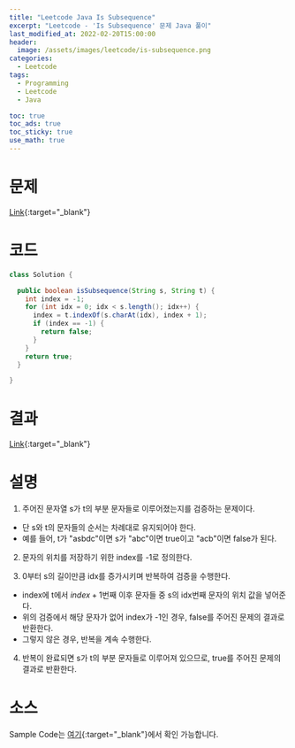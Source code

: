 ```yaml
---
title: "Leetcode Java Is Subsequence"
excerpt: "Leetcode - 'Is Subsequence' 문제 Java 풀이"
last_modified_at: 2022-02-20T15:00:00
header:
  image: /assets/images/leetcode/is-subsequence.png
categories:
  - Leetcode
tags:
  - Programming
  - Leetcode
  - Java

toc: true
toc_ads: true
toc_sticky: true
use_math: true
---
```

# 문제
[Link](https://leetcode.com/problems/is-subsequence/){:target="_blank"}

# 코드
```java
class Solution {

  public boolean isSubsequence(String s, String t) {
    int index = -1;
    for (int idx = 0; idx < s.length(); idx++) {
      index = t.indexOf(s.charAt(idx), index + 1);
      if (index == -1) {
        return false;
      }
    }
    return true;
  }

}
```

# 결과
[Link](https://leetcode.com/submissions/detail/645042562/){:target="_blank"}

# 설명
1. 주어진 문자열 s가 t의 부분 문자들로 이루어졌는지를 검증하는 문제이다.
- 단 s와 t의 문자들의 순서는 차례대로 유지되어야 한다.
- 예를 들어, t가 "asbdc"이면 s가 "abc"이면 true이고 "acb"이면 false가 된다.

2. 문자의 위치를 저장하기 위한 index를 -1로 정의한다.

3. 0부터 s의 길이만큼 idx를 증가시키며 반복하여 검증을 수행한다.
- index에 t에서 $index + 1$번째 이후 문자들 중 s의 idx번째 문자의 위치 값을 넣어준다.
- 위의 검증에서 해당 문자가 없어 index가 -1인 경우, false를 주어진 문제의 결과로 반환한다.
- 그렇지 않은 경우, 반복을 계속 수행한다.

4. 반복이 완료되면 s가 t의 부분 문자들로 이루어져 있으므로, true를 주어진 문제의 결과로 반환한다.

# 소스
Sample Code는 [여기](https://github.com/GracefulSoul/leetcode/blob/master/src/main/java/gracefulsoul/problems/IsSubsequence.java){:target="_blank"}에서 확인 가능합니다.